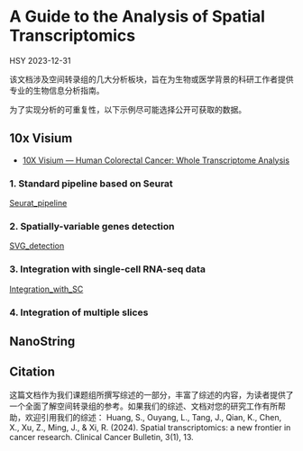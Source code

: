 A Guide to the Analysis of Spatial Transcriptomics
================
HSY
2023-12-31

该文档涉及空间转录组的几大分析板块，旨在为生物或医学背景的科研工作者提供专业的生物信息分析指南。

为了实现分析的可重复性，以下示例尽可能选择公开可获取的数据。

## 10x Visium

- [10X Visium — Human Colorectal Cancer: Whole Transcriptome
  Analysis](https://www.10xgenomics.com/resources/datasets/human-colorectal-cancer-whole-transcriptome-analysis-1-standard-1-2-0)

### 1. Standard pipeline based on Seurat

[Seurat_pipeline](./Seurat_pipeline.md)

### 2. Spatially-variable genes detection

[SVG_detection](./SVG_detection.md)

### 3. Integration with single-cell RNA-seq data

[Integration_with_SC](./Integration_with_SC.md)

### 4. Integration of multiple slices

## NanoString

## Citation

这篇文档作为我们课题组所撰写综述的一部分，丰富了综述的内容，为读者提供了一个全面了解空间转录组的参考。如果我们的综述、文档对您的研究工作有所帮助，欢迎引用我们的综述：
Huang, S., Ouyang, L., Tang, J., Qian, K., Chen, X., Xu, Z., Ming, J., &
Xi, R. (2024). Spatial transcriptomics: a new frontier in cancer
research. Clinical Cancer Bulletin, 3(1), 13.
